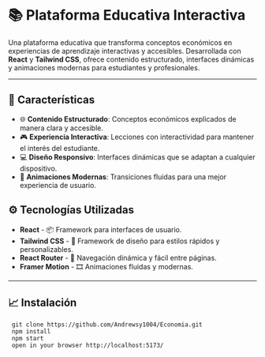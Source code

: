 # 📚 Plataforma Educativa Interactiva

Una plataforma educativa que transforma conceptos económicos en experiencias de aprendizaje interactivas y accesibles. Desarrollada con **React** y **Tailwind CSS**, ofrece contenido estructurado, interfaces dinámicas y animaciones modernas para estudiantes y profesionales.

---

## 🚀 Características

- 🌐 **Contenido Estructurado**: Conceptos económicos explicados de manera clara y accesible.
- 🎮 **Experiencia Interactiva**: Lecciones con interactividad para mantener el interés del estudiante.
- 💻 **Diseño Responsivo**: Interfaces dinámicas que se adaptan a cualquier dispositivo.
- 🔄 **Animaciones Modernas**: Transiciones fluidas para una mejor experiencia de usuario.

## ⚙️ Tecnologías Utilizadas

- **React** - 📦 Framework para interfaces de usuario.
- **Tailwind CSS** - 🎨 Framework de diseño para estilos rápidos y personalizables.
- **React Router** - 🔀 Navegación dinámica y fácil entre páginas.
- **Framer Motion** - 🎞️ Animaciones fluidas y modernas.

---

## 📈 Instalación
  ```
   git clone https://github.com/Andrewsy1004/Economia.git
   npm install
   npm start
   open in your browser http://localhost:5173/
 ```

